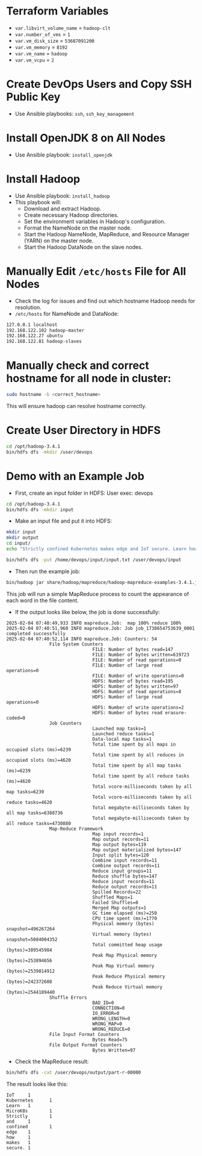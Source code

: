 # Terraform Variables

- `var.libvirt_volume_name` = `hadoop-clt`
- `var.number_of_vms` = `1`
- `var.vm_disk_size` = `53687091200`
- `var.vm_memory` = `8192`
- `var.vm_name` = `hadoop`
- `var.vm_vcpu` = `2`

# Create DevOps Users and Copy SSH Public Key

- Use Ansible playbooks: `ssh`, `ssh_key_management`

# Install OpenJDK 8 on All Nodes

- Use Ansible playbook: `install_openjdk`

# Install Hadoop

- Use Ansible playbook: `install_hadoop`
- This playbook will:
    - Download and extract Hadoop.
    - Create necessary Hadoop directories.
    - Set the environment variables in Hadoop's configuration.
    - Format the NameNode on the master node.
    - Start the Hadoop NameNode, MapReduce, and Resource Manager (YARN) on the master node.
    - Start the Hadoop DataNode on the slave nodes.

# Manually Edit `/etc/hosts` File for All Nodes

- Check the log for issues and find out which hostname Hadoop needs for resolution.
- `/etc/hosts` for NameNode and DataNode:

```sh
127.0.0.1 localhost
192.168.122.102 hadoop-master
192.168.122.27 ubuntu
192.168.122.81 hadoop-slaves
```

# Manually check and correct hostname for all node in cluster:

```sh
sudo hostname -b <correct_hostname>
```
This will ensure hadoop can resolve hostname correctly.

# Create User Directory in HDFS

```sh
cd /opt/hadoop-3.4.1
bin/hdfs dfs -mkdir /user/devops
```

# Demo with an Example Job

- First, create an input folder in HDFS:
    User exec: devops

```sh
cd /opt/hadoop-3.4.1
bin/hdfs dfs -mkdir input
```

- Make an input file and put it into HDFS:

```sh
mkdir input
mkdir output
cd input/
echo "Strictly confined Kubernetes makes edge and IoT secure. Learn how MicroK8s" > input.txt

bin/hdfs dfs -put /home/devops/input/input.txt /user/devops/input
```

- Then run the example job:

```sh
bin/hadoop jar share/hadoop/mapreduce/hadoop-mapreduce-examples-3.4.1.jar wordcount input output
```

This job will run a simple MapReduce process to count the appearance of each word in the file content.

- If the output looks like below, the job is done successfully:

```
2025-02-04 07:40:49,933 INFO mapreduce.Job:  map 100% reduce 100%
2025-02-04 07:40:51,960 INFO mapreduce.Job: Job job_1738654753639_0001 completed successfully
2025-02-04 07:40:52,114 INFO mapreduce.Job: Counters: 54
                File System Counters
                                FILE: Number of bytes read=147
                                FILE: Number of bytes written=619723
                                FILE: Number of read operations=0
                                FILE: Number of large read operations=0
                                FILE: Number of write operations=0
                                HDFS: Number of bytes read=195
                                HDFS: Number of bytes written=97
                                HDFS: Number of read operations=8
                                HDFS: Number of large read operations=0
                                HDFS: Number of write operations=2
                                HDFS: Number of bytes read erasure-coded=0
                Job Counters 
                                Launched map tasks=1
                                Launched reduce tasks=1
                                Data-local map tasks=1
                                Total time spent by all maps in occupied slots (ms)=6239
                                Total time spent by all reduces in occupied slots (ms)=4620
                                Total time spent by all map tasks (ms)=6239
                                Total time spent by all reduce tasks (ms)=4620
                                Total vcore-milliseconds taken by all map tasks=6239
                                Total vcore-milliseconds taken by all reduce tasks=4620
                                Total megabyte-milliseconds taken by all map tasks=6388736
                                Total megabyte-milliseconds taken by all reduce tasks=4730880
                Map-Reduce Framework
                                Map input records=1
                                Map output records=11
                                Map output bytes=119
                                Map output materialized bytes=147
                                Input split bytes=120
                                Combine input records=11
                                Combine output records=11
                                Reduce input groups=11
                                Reduce shuffle bytes=147
                                Reduce input records=11
                                Reduce output records=11
                                Spilled Records=22
                                Shuffled Maps=1
                                Failed Shuffles=0
                                Merged Map outputs=1
                                GC time elapsed (ms)=250
                                CPU time spent (ms)=1770
                                Physical memory (bytes) snapshot=496267264
                                Virtual memory (bytes) snapshot=5084004352
                                Total committed heap usage (bytes)=389545984
                                Peak Map Physical memory (bytes)=253894656
                                Peak Map Virtual memory (bytes)=2539814912
                                Peak Reduce Physical memory (bytes)=242372608
                                Peak Reduce Virtual memory (bytes)=2544189440
                Shuffle Errors
                                BAD_ID=0
                                CONNECTION=0
                                IO_ERROR=0
                                WRONG_LENGTH=0
                                WRONG_MAP=0
                                WRONG_REDUCE=0
                File Input Format Counters 
                                Bytes Read=75
                File Output Format Counters 
                                Bytes Written=97
```

- Check the MapReduce result:

```sh
bin/hdfs dfs -cat /user/devops/output/part-r-00000
```

The result looks like this:

```
IoT     1
Kubernetes      1
Learn   1
MicroK8s        1
Strictly        1
and     1
confined        1
edge    1
how     1
makes   1
secure. 1
```